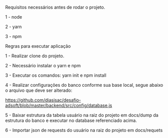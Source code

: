 Requisitos necessários antes de rodar o projeto.

1 - node

2 - yarn

3 - npm


Regras para executar aplicação

1 - Realizar clone do projeto.

2 - Necessário instalar o yarn e npm

3 - Executar os comandos: yarn init e npm install

4 - Realizar configurações do banco conforme sua base local, segue abaixo o arquivo que deve ser alterado:

  https://github.com/diasisac/desafio-adsoft/blob/master/backend/src/config/database.js

5 - Baixar estrutura da tabela usuário na raiz do projeto em docs/dump da estrutura do banco e executar no database referenciado acima.

6 - Importar json de requests do usuário na raiz do projeto em docs/requets

